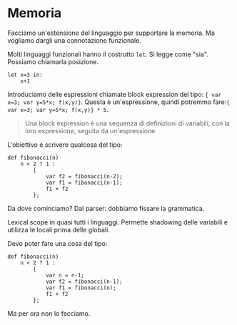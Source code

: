 # Memoria

Facciamo un'estensione del linguaggio per supportare la memoria. Ma vogliamo dargli una connotazione funzionale.

Molti linguaggi funzionali hanno il costrutto `let`. Si legge come "sia". Possiamo chiamarla posizione.

```
let x=3 in:
    x+1
```

Introduciamo delle espressioni chiamate block expression del tipo: `{ var x=3; var y=5*x; f(x,y)}`.
Questa è un'espressione, quindi potremmo fare:`{ var x=3; var y=5*x; f(x,y)} * 5`.

> Una block expression è una sequenza di definizioni di variabili, con la loro espressione, seguita da un'espressione.

L'obiettivo è scrivere qualcosa del tipo:

```
def fibonacci(n)
    n < 2 ? 1 :
        {
            var f2 = fibonacci(n-2);
            var f1 = fibonacci(n-1);
            f1 + f2
        };
```

Da dove cominciamo? Dal parser: dobbiamo fissare la grammatica.

Lexical scope in quasi tutti i linguaggi. Permette shadowing delle variabili e utilizza le locali prima delle globali.

Devo poter fare una cosa del tipo:

```
def fibonacci(n)
    n < 2 ? 1 :
        {
            var n = n-1;
            var f2 = fibonacci(n-1);
            var f1 = fibonacci(n);
            f1 + f2
        };
```
Ma per ora non lo facciamo.
